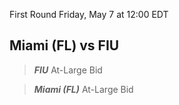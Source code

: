 First Round
Friday, May 7 at 12:00 EDT
## Miami (FL) vs FIU

> ***FIU***
> At-Large Bid

> ***Miami (FL)***
> At-Large Bid